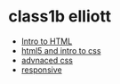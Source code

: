 # class1b elliott

<ul>
    <li><a href="intro_to_html/index.html" target="_blank">Intro to HTML</a></li>
    <li><a href="html5_/index.html" target="_blank">html5 and intro to css</a></li>
     <li><a href="adv_css/index.html" target="_blank">advnaced css</a></li>
      <li><a href="responsive/index.html" target="_blank">responsive</a></li>
</ul>